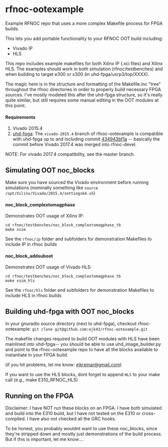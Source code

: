 # rfnoc-ootexample

Example RFNOC repo that uses a more complex Makefile process for FPGA builds. 

This lets you add portable functionality to your RFNOC OOT build including:
 - Vivado IP
 - HLS

This repo includes example makefiles for both Xilinx IP (.xci files) and Xilinx HLS. The examples should work in both simulation (rfnoc/testbenches) and when building to target e300 or x300 (in uhd-fpga/usrp3/top/XXXX).

The magic here is in the structure and formatting of the Makefile.inc "tree" throughout the rfnoc directories in order to properly build necessary FPGA sources. I've mostly modeled this after the uhd-fpga structure, so it's really quite similar, but still requires some manual editing in the OOT modules at this point.

#### Requirements

1. Vivado 2015.4
2. [uhd-fpga](https://github.com/ettusresearch/fpga): The `vivado-2015.4` branch of rfnoc-ootexample is compatible with uhd-fpga up to and including commit [434943bf1a](https://github.com/ettusresearch/fpga/commits/434943bf1a) -- basically the commit before Vivado 2017.4 was merged into rfnoc-devel.

NOTE: For vivado 2017.4 compatibility, see the master branch. 

## Simulating OOT noc_blocks

Make sure you have sourced the Vivado environment before running simulations (nominally something like `source  /opt/Xilinx/Vivado/2015.4/settings64.sh`)

#### noc_block_complextomagphase

Demonstrates OOT usage of Xilinx IP:

```
cd rfnoc/testbenches/noc_block_complextomagphase_tb
make xsim
```

See the `rfnoc/ip` folder and subfolders for demonstration Makefiles to include IP in rfnoc builds

#### noc_block_addsuboot

Demonstrates OOT usage of Vivado HLS:

```
cd rfnoc/testbenches/noc_block_complextomagphase_tb
make xsim_hls
```

See the `rfnoc/hls` folder and subfolders for demonstration Makefiles to include HLS in rfnoc builds

## Building uhd-fpga with OOT noc_blocks

In your gnuradio source directory (next to uhd-fpga), checkout rfnoc-ootexample: `git clone git@github.com:ejk43/rfnoc-ootexample.git`

The makefile changes required to build OOT modules with HLS have been mainlined into uhd-fpga-- you should be able to use uhd_image_builder.py and point to the rfnoc-ootexample repo to have all the blocks available to instantiate in your FPGA build.

(if you hit problems, let me know: ejkreinar@gmail.com)

If you want to use the HLS blocks, dont forget to append `HLS` to your make call (e.g., make E310_RFNOC_HLS)

## Running on the FPGA

Disclaimer: I have NOT run these blocks on an FPGA. I have both simulated and build into the E310 build, but I have not tested on the E310 or cross-compiled. I have also not checked all the GRC hooks. 

To be honest, you probably wouldnt want to use these noc_blocks, since they're stripped down and mostly just demonstrations of the build process. But if this is important, let me know.... 
